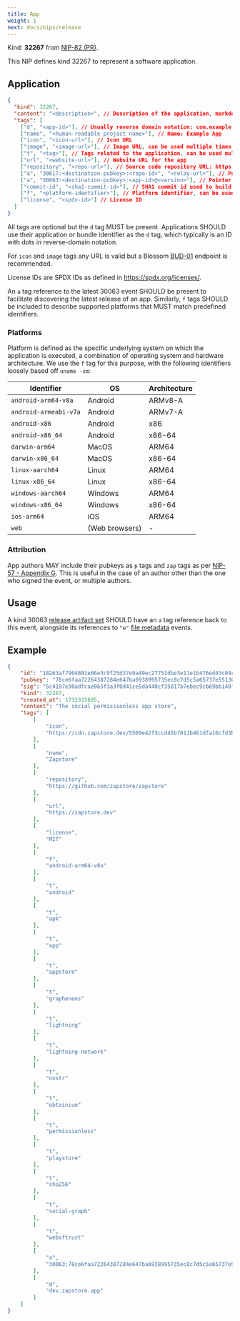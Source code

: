 ```yaml
---
title: App
weight: 1
next: docs/nips/release
---
```


Kind: **32267** from [NIP-82 (PR)](https://github.com/nostr-protocol/nips/pull/1336).

This NIP defines kind 32267 to represent a software application.

## Application

```json
{
  "kind": 32267,
  "content": "<description>", // Description of the application, markdown is allowed
  "tags": [
    ["d", "<app-id>"], // Usually reverse domain notation: com.example.app
    ["name", "<human-readable project name>"], // Name: Example App
    ["icon", "<icon-url>"], // Icon URL
    ["image", "<image-url>"], // Image URL, can be used multiple times
    ["t", "<tag>"], // Tags related to the application, can be used multiple times
    ["url", "<website-url>"], // Website URL for the app
    ["repository", "<repo-url>"], // Source code repository URL: https://github.com/example/android
    ["a", "30617:<destination-pubkey>:<repo-id>", "<relay-url>"], // Pointer to NIP-34 repository
    ["a", "30063:<destination-pubkey>:<app-id>@<version>"], // Pointer to the latest NIP-51 release artifact set
    ["commit-id", "<sha1-commit-id>"], // SHA1 commit id used to build the release
    ["f", "<platform-identifier>"], // Platform identifier, can be used multiple times 
    ["license", "<spdx-id>"] // License ID
  ]
}
```

All tags are optional but the `d` tag MUST be present. Applications SHOULD use their  application or bundle identifier as the `d` tag, which typically is an ID with dots in reverse-domain notation.

For `icon` and `image` tags any URL is valid but a Blossom [BUD-01](https://github.com/hzrd149/blossom/blob/master/buds/01.md#get-sha256---get-blob) endpoint is recommended.

License IDs are SPDX IDs as defined in https://spdx.org/licenses/.

An `a` tag reference to the latest 30063 event SHOULD be present to facilitate discovering the latest release of an app. Similarly, `f` tags SHOULD be included to describe supported platforms that MUST match predefined identifiers.

### Platforms

Platform is defined as the specific underlying system on which the application is executed, a combination of operating system and hardware architecture. We use the `f` tag for this purpose, with the following identifiers loosely based off `uname -sm`:

| Identifier             | OS              | Architecture      |
| ---------              | ---             | ---               |
| `android-arm64-v8a`    | Android         | ARMv8-A           |
| `android-armeabi-v7a`  | Android         | ARMv7-A           |
| `android-x86`          | Android         | x86               |
| `android-x86_64`       | Android         | x86-64            |
| `darwin-arm64`         | MacOS           | ARM64             |
| `darwin-x86_64`        | MacOS           | x86-64            |
| `linux-aarch64`        | Linux           | ARM64             |
| `linux-x86_64`         | Linux           | x86-64            |
| `windows-aarch64`      | Windows         | ARM64             |
| `windows-x86_64`       | Windows         | x86-64            |
| `ios-arm64`            | iOS             | ARM64             |
| `web`                  | (Web browsers)  | -                 |

### Attribution

App authors MAY include their pubkeys as `p` tags and `zap` tags as per [NIP-57 - Appendix G](https://nips.nostr.com/57). This is useful in the case of an author other than the one who signed the event, or multiple authors.

## Usage

A kind 30063 [release artifact set](https://nips.nostr.com/51) SHOULD have an `a` tag reference back to this event, alongside its references to `"e"` [file metadata](https://nips.nostr.com/94) events.

## Example

```json
{
    "id": "18263af7904801e06e3c9f25d37e0a49ec27751dbe3e11e1b476ed43c04c3ee6",
    "pubkey": "78ce6faa72264387284e647ba6938995735ec8c7d5c5a65737e55130f026307d",
    "sig": "5c4197e30adfcae065f3a3f0d41ce5da440cf35817b7ebec9cb69bb148fcf5bd1688e44796bd67dcf825272c8947791c7faff81b379ad79298ce0e7944574b14",
    "kind": 32267,
    "created_at": 1732315685,
    "content": "The social permissionless app store",
    "tags": [
        [
            "icon",
            "https://cdn.zapstore.dev/5509e42f3ccd45b7011b461dfa16cfd3b5a4d2e34d0af583473f3c63fdc45eb0"
        ],
        [
            "name",
            "Zapstore"
        ],
        [
            "repository",
            "https://github.com/zapstore/zapstore"
        ],
        [
            "url",
            "https://zapstore.dev"
        ],
        [
            "license",
            "MIT"
        ],
        [
            "f",
            "android-arm64-v8a"
        ],
        [
            "t",
            "android"
        ],
        [
            "t",
            "apk"
        ],
        [
            "t",
            "app"
        ],
        [
            "t",
            "appstore"
        ],
        [
            "t",
            "grapheneos"
        ],
        [
            "t",
            "lightning"
        ],
        [
            "t",
            "lightning-network"
        ],
        [
            "t",
            "nostr"
        ],
        [
            "t",
            "obtainium"
        ],
        [
            "t",
            "permissionless"
        ],
        [
            "t",
            "playstore"
        ],
        [
            "t",
            "sha256"
        ],
        [
            "t",
            "social-graph"
        ],
        [
            "t",
            "weboftrust"
        ],
        [
            "a",
            "30063:78ce6faa72264387284e647ba6938995735ec8c7d5c5a65737e55130f026307d:dev.zapstore.app@0.1.6"
        ],
        [
            "d",
            "dev.zapstore.app"
        ]
    ]
}
```